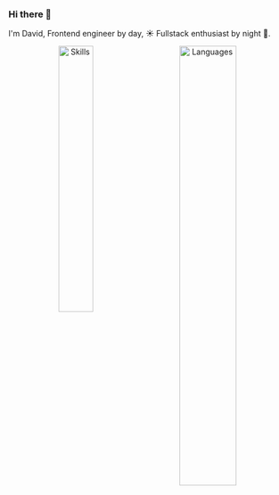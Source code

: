### Hi there 👋

I'm David, Frontend engineer by day, ☀️ Fullstack enthusiast by night 🌝.

<p align="center">
  <img alt="Skills" src="https://skillicons.dev/icons?i=ts,react,vite,redux,graphql,apollo,nodejs,mongodb,express,figma,docker,aws&perline=4" width="35%">
&nbsp; &nbsp; &nbsp; &nbsp;
  <img align="top" alt="Languages" src="https://github-readme-stats.vercel.app/api/top-langs/?username=davidcoderistov&layout=compact" width="45%">
</p>


<!--
**davidcoderistov/davidcoderistov** is a ✨ _special_ ✨ repository because its `README.md` (this file) appears on your GitHub profile.

Here are some ideas to get you started:

- 🔭 I’m currently working on ...
- 🌱 I’m currently learning ...
- 👯 I’m looking to collaborate on ...
- 🤔 I’m looking for help with ...
- 💬 Ask me about ...
- 📫 How to reach me: ...
- 😄 Pronouns: ...
- ⚡ Fun fact: ...
-->
